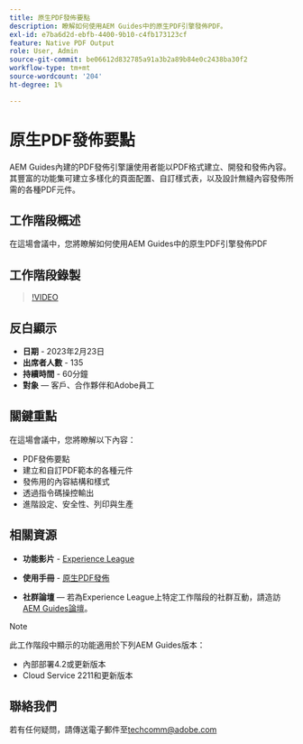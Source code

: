 ```yaml
---
title: 原生PDF發佈要點
description: 瞭解如何使用AEM Guides中的原生PDF引擎發佈PDF。
exl-id: e7ba6d2d-ebfb-4400-9b10-c4fb173123cf
feature: Native PDF Output
role: User, Admin
source-git-commit: be06612d832785a91a3b2a89b84e0c2438ba30f2
workflow-type: tm+mt
source-wordcount: '204'
ht-degree: 1%

---
```


# 原生PDF發佈要點

AEM Guides內建的PDF發佈引擎讓使用者能以PDF格式建立、開發和發佈內容。 其豐富的功能集可建立多樣化的頁面配置、自訂樣式表，以及設計無縫內容發佈所需的各種PDF元件。

## 工作階段概述

在這場會議中，您將瞭解如何使用AEM Guides中的原生PDF引擎發佈PDF

## 工作階段錄製

>[!VIDEO](https://video.tv.adobe.com/v/3416076/native-pdf?quality=12&learn=on)

## 反白顯示

- **日期** - 2023年2月23日
- **出席者人數** - 135
- **持續時間** - 60分鐘
- **對象** — 客戶、合作夥伴和Adobe員工

## 關鍵重點

在這場會議中，您將瞭解以下內容：
- PDF發佈要點
- 建立和自訂PDF範本的各種元件
- 發佈用的內容結構和樣式
- 透過指令碼操控輸出
- 進階設定、安全性、列印與生產

## 相關資源

- **功能影片** - [Experience League](https://experienceleague.adobe.com/docs/experience-manager-guides-learn/videos/advanced-user-guide/overview.html?lang=zh-Hant)

- **使用手冊** - [原生PDF發佈](https://experienceleague.adobe.com/docs/experience-manager-guides-learn/tutorials/configuring/config-native-pdf-publish/pdf-template.html?lang=en)

- **社群論壇** — 若為Experience League上特定工作階段的社群互動，請造訪[AEM Guides論壇](https://experienceleaguecommunities.adobe.com/t5/experience-manager-guides/bd-p/xml-documentation-discussions)。

>[!NOTE]
>
> 此工作階段中顯示的功能適用於下列AEM Guides版本：
> - 內部部署4.2或更新版本
> - Cloud Service 2211和更新版本

## 聯絡我們

若有任何疑問，請傳送電子郵件至<techcomm@adobe.com>
